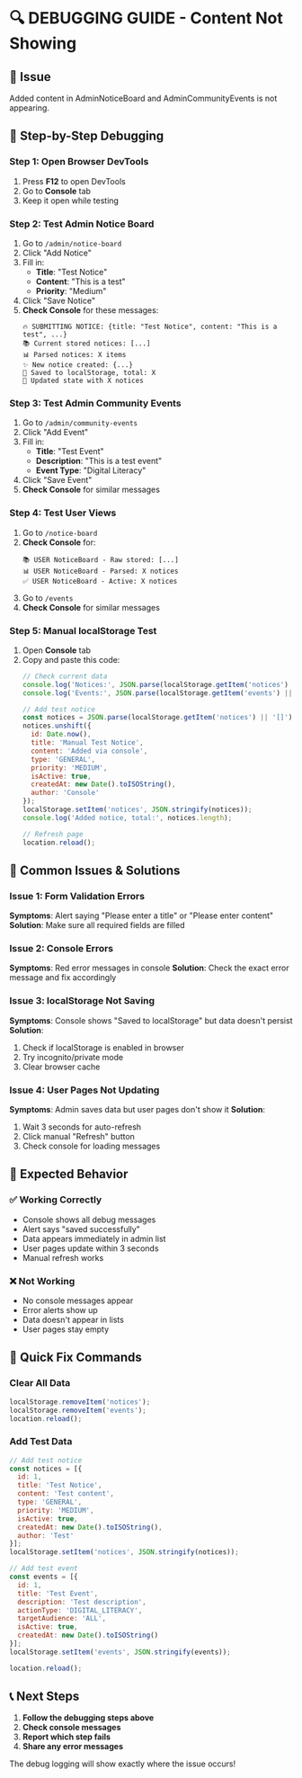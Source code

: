 # 🔍 DEBUGGING GUIDE - Content Not Showing

## 🚨 Issue
Added content in AdminNoticeBoard and AdminCommunityEvents is not appearing.

## 🧪 Step-by-Step Debugging

### Step 1: Open Browser DevTools
1. Press **F12** to open DevTools
2. Go to **Console** tab
3. Keep it open while testing

### Step 2: Test Admin Notice Board
1. Go to `/admin/notice-board`
2. Click "Add Notice"
3. Fill in:
   - **Title**: "Test Notice"
   - **Content**: "This is a test"
   - **Priority**: "Medium"
4. Click "Save Notice"
5. **Check Console** for these messages:
   ```
   🔥 SUBMITTING NOTICE: {title: "Test Notice", content: "This is a test", ...}
   📚 Current stored notices: [...]
   📊 Parsed notices: X items
   ✨ New notice created: {...}
   💾 Saved to localStorage, total: X
   🔄 Updated state with X notices
   ```

### Step 3: Test Admin Community Events
1. Go to `/admin/community-events`
2. Click "Add Event"
3. Fill in:
   - **Title**: "Test Event"
   - **Description**: "This is a test event"
   - **Event Type**: "Digital Literacy"
4. Click "Save Event"
5. **Check Console** for similar messages

### Step 4: Test User Views
1. Go to `/notice-board`
2. **Check Console** for:
   ```
   📚 USER NoticeBoard - Raw stored: [...]
   📊 USER NoticeBoard - Parsed: X notices
   ✅ USER NoticeBoard - Active: X notices
   ```
3. Go to `/events`
4. **Check Console** for similar messages

### Step 5: Manual localStorage Test
1. Open **Console** tab
2. Copy and paste this code:
   ```javascript
   // Check current data
   console.log('Notices:', JSON.parse(localStorage.getItem('notices') || '[]'));
   console.log('Events:', JSON.parse(localStorage.getItem('events') || '[]'));
   
   // Add test notice
   const notices = JSON.parse(localStorage.getItem('notices') || '[]');
   notices.unshift({
     id: Date.now(),
     title: 'Manual Test Notice',
     content: 'Added via console',
     type: 'GENERAL',
     priority: 'MEDIUM',
     isActive: true,
     createdAt: new Date().toISOString(),
     author: 'Console'
   });
   localStorage.setItem('notices', JSON.stringify(notices));
   console.log('Added notice, total:', notices.length);
   
   // Refresh page
   location.reload();
   ```

## 🔧 Common Issues & Solutions

### Issue 1: Form Validation Errors
**Symptoms**: Alert saying "Please enter a title" or "Please enter content"
**Solution**: Make sure all required fields are filled

### Issue 2: Console Errors
**Symptoms**: Red error messages in console
**Solution**: Check the exact error message and fix accordingly

### Issue 3: localStorage Not Saving
**Symptoms**: Console shows "Saved to localStorage" but data doesn't persist
**Solution**: 
1. Check if localStorage is enabled in browser
2. Try incognito/private mode
3. Clear browser cache

### Issue 4: User Pages Not Updating
**Symptoms**: Admin saves data but user pages don't show it
**Solution**: 
1. Wait 3 seconds for auto-refresh
2. Click manual "Refresh" button
3. Check console for loading messages

## 🎯 Expected Behavior

### ✅ Working Correctly
- Console shows all debug messages
- Alert says "saved successfully"
- Data appears immediately in admin list
- User pages update within 3 seconds
- Manual refresh works

### ❌ Not Working
- No console messages appear
- Error alerts show up
- Data doesn't appear in lists
- User pages stay empty

## 🚀 Quick Fix Commands

### Clear All Data
```javascript
localStorage.removeItem('notices');
localStorage.removeItem('events');
location.reload();
```

### Add Test Data
```javascript
// Add test notice
const notices = [{
  id: 1,
  title: 'Test Notice',
  content: 'Test content',
  type: 'GENERAL',
  priority: 'MEDIUM',
  isActive: true,
  createdAt: new Date().toISOString(),
  author: 'Test'
}];
localStorage.setItem('notices', JSON.stringify(notices));

// Add test event
const events = [{
  id: 1,
  title: 'Test Event',
  description: 'Test description',
  actionType: 'DIGITAL_LITERACY',
  targetAudience: 'ALL',
  isActive: true,
  createdAt: new Date().toISOString()
}];
localStorage.setItem('events', JSON.stringify(events));

location.reload();
```

## 📞 Next Steps

1. **Follow the debugging steps above**
2. **Check console messages**
3. **Report which step fails**
4. **Share any error messages**

The debug logging will show exactly where the issue occurs!